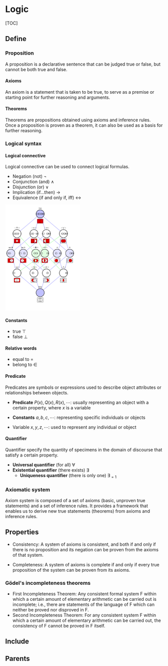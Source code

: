 # Logic

[TOC]

## Define

### Proposition

A proposition is a declarative sentence that can be judged true or false, but cannot be both true and false.

#### Axioms

An axiom is a statement that is taken to be true, to serve as a premise or starting point for further reasoning and arguments. 

#### Theorems

Theorems are propositions obtained using axioms and inference rules. Once a proposition is proven as a theorem, it can also be used as a basis for further reasoning.

### Logical syntax
#### Logical connective

Logical connective can be used to connect logical formulas. 

- Negation (not) $\neg$
- Conjunction (and) $\wedge$
- Disjunction (or) $\vee$
- Implication (if...then) $\rightarrow$
- Equivalence (if and only if, iff) $\leftrightarrow$

<img src="assets/Logical_connectives_Hasse_diagram.svg" alt="Logical_connectives_Hasse_diagram" style="zoom: 33%;" />

#### Constants

- true $\top$
- false $\bot$

#### Relative words

- equal to $=$
- belong to $\in$

#### Predicate

Predicates are symbols or expressions used to describe object attributes or relationships between objects.

- **Predicate** $P (x), Q (x), R (x), \cdots$: usually representing an object with a certain property, where $x$ is a variable

- **Constants** $a, b, c, \cdots$: representing specific individuals or objects

- Variable $x, y, z, \cdots$: used to represent any individual or object

#### Quantifier

Quantifier specify the quantity of specimens in the domain of discourse that satisfy a certain property. 

- **Universal quantifier** (for all) $\forall$
- **Existential quantifier** (there exists) $\exists$ 
  - **Uniqueness quantifier** (there is only one) $\exists_{=1}$


### Axiomatic system

Axiom system is composed of a set of axioms (basic, unproven true statements) and a set of inference rules. It provides a framework that enables us to derive new true statements (theorems) from axioms and inference rules.

## Properties

- Consistency: A system of axioms is consistent, and both if and only if there is no proposition and its negation can be proven from the axioms of that system.

- Completeness: A system of axioms is complete if and only if every true proposition of the system can be proven from its axioms.


### Gödel's incompleteness theorems

- First Incompleteness Theorem: Any consistent formal system F within which a certain amount of elementary arithmetic can be carried out is incomplete; i.e., there are statements of the language of F which can neither be proved nor disproved in F.
- Second Incompleteness Theorem: For any consistent system F within which a certain amount of elementary arithmetic can be carried out, the consistency of F cannot be proved in F itself.

## Include

## Parents

